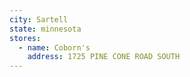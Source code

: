 ```yaml
---
city: Sartell
state: minnesota
stores:
  - name: Coborn's
    address: 1725 PINE CONE ROAD SOUTH
---
```

